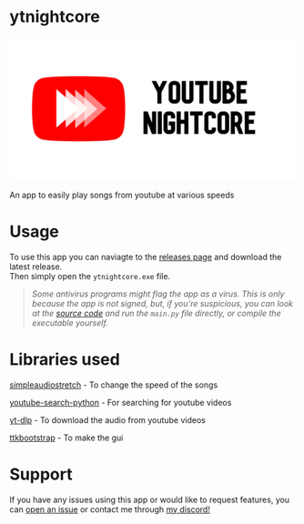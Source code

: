 
# ytnightcore

![ytnightcore banner](assets/ytnightcore_banner_transparent.png)

An app to easily play songs from youtube at various speeds

# Usage
To use this app you can naviagte to the [releases page](https://github.com/Mews/ytnightcore/releases) and download the latest release.\
Then simply open the `ytnightcore.exe` file.

> *Some antivirus programs might flag the app as a virus. This is only because the app is not signed, but, if you're suspicious, you can look at the [source code](https://github.com/Mews/ytnightcore/tree/main/src) and run the `main.py` file directly, or compile the executable yourself.*


# Libraries used
[simpleaudiostretch](https://github.com/Mews/simpleaudiostretch) - To change the speed of the songs

[youtube-search-python](https://github.com/alexmercerind/youtube-search-python) - For searching for youtube videos

[yt-dlp](https://github.com/yt-dlp/yt-dlp) - To download the audio from youtube videos

[ttkbootstrap](https://github.com/israel-dryer/ttkbootstrap/) - To make the gui


# Support
If you have any issues using this app or would like to request features, you can [open an issue](https://github.com/Mews/simpleaudiostretch/issues/new) or contact me through [my discord!](https://discord.com/users/467268976523739157)
